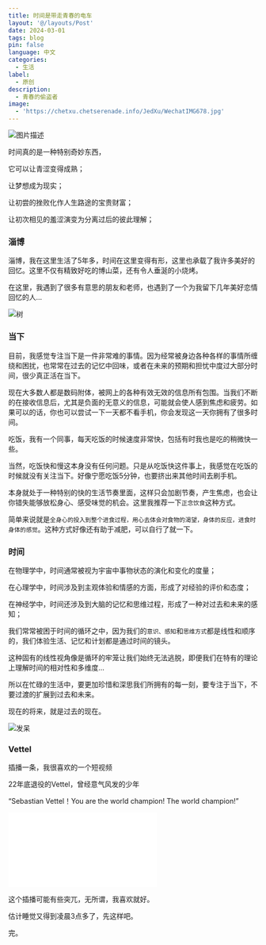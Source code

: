 ```yaml
---
title: 时间是带走青春的电车
layout: '@/layouts/Post'
date: 2024-03-01
tags: blog
pin: false
language: 中文
categories:
  - 生活
label:
  - 原创
description:
  - 青春的偷盗者
image:
  - 'https://chetxu.chetserenade.info/JedXu/WechatIMG678.jpg'
---
```


![图片描述](https://chetxu.chetserenade.info/JedXu/WechatIMG678.jpg)

时间真的是一种特别奇妙东西，

它可以让青涩变得成熟；

让梦想成为现实；

让初尝的挫败化作人生路途的宝贵财富；

让初次相见的羞涩演变为分离过后的彼此理解；

### 淄博

淄博，我在这里生活了5年多，时间在这里变得有形，这里也承载了我许多美好的回忆。这里不仅有精致好吃的博山菜，还有令人垂涎的小烧烤。

在这里，我遇到了很多有意思的朋友和老师，也遇到了一个为我留下几年美好恋情回忆的人...

![树](https://chetxu.chetserenade.info/leslab/WechatIMG2050.jpg)

### 当下

目前，我感觉专注当下是一件非常难的事情。因为经常被身边各种各样的事情所缠绕和困扰，也常常在过去的记忆中回味，或者在未来的预期和担忧中度过大部分时间，很少真正活在当下。

现在大多数人都是数码附体，被网上的各种有效无效的信息所有包围。当我们不断的在接收信息后，尤其是负面的无意义的信息，可能就会使人感到焦虑和疲劳。如果可以的话，你也可以尝试一下一天都不看手机，你会发现这一天你拥有了很多时间。

吃饭，我有一个同事，每天吃饭的时候速度非常快，包括有时我也是吃的稍微快一些。

当然，吃饭快和慢这本身没有任何问题。只是从吃饭快这件事上，我感觉在吃饭的时候就没有关注当下。好像宁愿吃饭5分钟，也要挤出来其他时间去刷手机。

本身就处于一种特别的快的生活节奏里面，这样只会加剧节奏，产生焦虑，也会让你错失能够放松身心、感受味觉的机会。这里我推荐一下`正念饮食`这种方式。

简单来说就是`全身心的投入到整个进食过程，用心去体会对食物的渴望，身体的反应，进食时身体的感觉`。这种方式好像还有助于减肥，可以自行了就一下。

### 时间

在物理学中，时间通常被视为宇宙中事物状态的演化和变化的度量；

在心理学中，时间涉及到主观体验和情感的方面，形成了对经验的评价和态度；

在神经学中，时间还涉及到大脑的记忆和思维过程，形成了一种对过去和未来的感知；

我们常常被困于时间的循环之中，因为我们的`意识、感知`和`思维方式`都是线性和顺序的，我们体验生活、记忆和计划都是通过时间的镜头。

这种固有的线性视角像是循环的牢笼让我们始终无法逃脱，即便我们在特有的理论上理解时间的相对性和多维度...

所以在忙碌的生活中，要更加珍惜和深思我们所拥有的每一刻，要专注于当下，不要过渡的扩展到过去和未来。

现在的将来，就是过去的现在。

![发呆](https://chetxu.chetserenade.info/leslab/%E6%BD%98%E5%BA%84.jpg)

### Vettel

插播一条，我很喜欢的一个短视频

22年底退役的Vettel，曾经意气风发的少年

“Sebastian Vettel！You are the world champion!  The  world champion!”

<iframe src="//player.bilibili.com/player.html?aid=770606504&bvid=BV1nr4y1u7k7&cid=763135655&p=1" scrolling="no" border="0" frameborder="no" framespacing="0" allowfullscreen="true"> </iframe>

这个插播可能有些突兀，无所谓，我喜欢就好。

估计睡觉又得到凌晨3点多了，先这样吧。

完。

